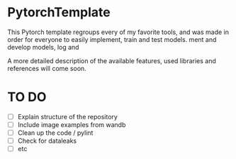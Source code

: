 # PytorchTemplate
This Pytorch template regroups every of my favorite tools, and was made in order for everyone to easily implement, train and test models. ment and develop models, log and 

A more detailed description of the available features, used libraries and references will come soon. 

# TO DO 
 - [ ] Explain structure of the repository
 - [ ] Include image examples from wandb 
 - [ ] Clean up the code / pylint 
 - [ ] Check for dataleaks 
 - [ ] etc
